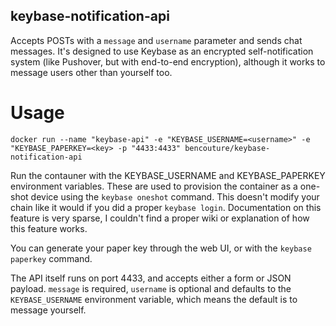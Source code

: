 ## keybase-notification-api
Accepts POSTs with a `message` and `username` parameter and sends chat messages. It's designed to use Keybase as an encrypted self-notification system (like Pushover, but with end-to-end encryption), although it works to message users other than yourself too.

# Usage
`docker run --name "keybase-api" -e "KEYBASE_USERNAME=<username>" -e "KEYBASE_PAPERKEY=<key> -p "4433:4433" bencouture/keybase-notification-api`

Run the contauner with the KEYBASE_USERNAME and KEYBASE_PAPERKEY environment variables. These are used to provision the container as a one-shot device using the `keybase oneshot` command. This doesn't modify your chain like it would if you did a proper `keybase login`. Documentation on this feature is very sparse, I couldn't find a proper wiki or explanation of how this feature works.

You can generate your paper key through the web UI, or with the `keybase paperkey` command.

The API itself runs on port 4433, and accepts either a form or JSON payload. `message` is required, `username` is optional and defaults to the `KEYBASE_USERNAME` environment variable, which means the default is to message yourself.
